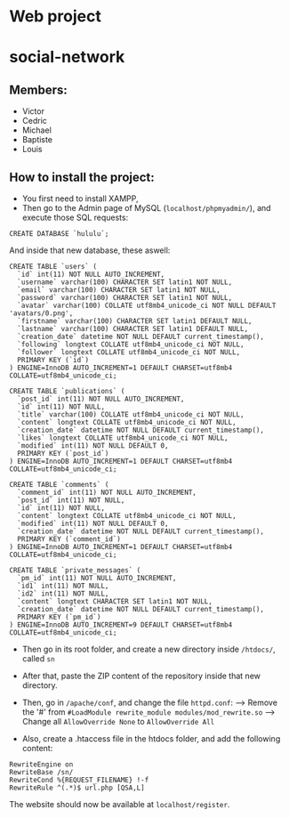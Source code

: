 # Web project
# social-network

## Members:
* Victor
* Cedric
* Michael
* Baptiste
* Louis

## How to install the project:

* You first need to install XAMPP, 
* Then go to the Admin page of MySQL (`localhost/phpmyadmin/`), and execute those SQL requests:
```
CREATE DATABASE `hululu`;
```
And inside that new database, these aswell:
```
CREATE TABLE `users` (
  `id` int(11) NOT NULL AUTO_INCREMENT,
  `username` varchar(100) CHARACTER SET latin1 NOT NULL,
  `email` varchar(100) CHARACTER SET latin1 NOT NULL,
  `password` varchar(100) CHARACTER SET latin1 NOT NULL,
  `avatar` varchar(100) COLLATE utf8mb4_unicode_ci NOT NULL DEFAULT 'avatars/0.png',
  `firstname` varchar(100) CHARACTER SET latin1 DEFAULT NULL,
  `lastname` varchar(100) CHARACTER SET latin1 DEFAULT NULL,
  `creation_date` datetime NOT NULL DEFAULT current_timestamp(),
  `following` longtext COLLATE utf8mb4_unicode_ci NOT NULL,
  `follower` longtext COLLATE utf8mb4_unicode_ci NOT NULL,
  PRIMARY KEY (`id`)
) ENGINE=InnoDB AUTO_INCREMENT=1 DEFAULT CHARSET=utf8mb4 COLLATE=utf8mb4_unicode_ci;

CREATE TABLE `publications` (
  `post_id` int(11) NOT NULL AUTO_INCREMENT,
  `id` int(11) NOT NULL,
  `title` varchar(100) COLLATE utf8mb4_unicode_ci NOT NULL,
  `content` longtext COLLATE utf8mb4_unicode_ci NOT NULL,
  `creation_date` datetime NOT NULL DEFAULT current_timestamp(),
  `likes` longtext COLLATE utf8mb4_unicode_ci NOT NULL,
  `modified` int(11) NOT NULL DEFAULT 0,
  PRIMARY KEY (`post_id`)
) ENGINE=InnoDB AUTO_INCREMENT=1 DEFAULT CHARSET=utf8mb4 COLLATE=utf8mb4_unicode_ci;

CREATE TABLE `comments` (
  `comment_id` int(11) NOT NULL AUTO_INCREMENT,
  `post_id` int(11) NOT NULL,
  `id` int(11) NOT NULL,
  `content` longtext COLLATE utf8mb4_unicode_ci NOT NULL,
  `modified` int(11) NOT NULL DEFAULT 0,
  `creation_date` datetime NOT NULL DEFAULT current_timestamp(),
  PRIMARY KEY (`comment_id`)
) ENGINE=InnoDB AUTO_INCREMENT=1 DEFAULT CHARSET=utf8mb4 COLLATE=utf8mb4_unicode_ci;

CREATE TABLE `private_messages` (
  `pm_id` int(11) NOT NULL AUTO_INCREMENT,
  `id1` int(11) NOT NULL,
  `id2` int(11) NOT NULL,
  `content` longtext CHARACTER SET latin1 NOT NULL,
  `creation_date` datetime NOT NULL DEFAULT current_timestamp(),
  PRIMARY KEY (`pm_id`)
) ENGINE=InnoDB AUTO_INCREMENT=9 DEFAULT CHARSET=utf8mb4 COLLATE=utf8mb4_unicode_ci;
```

* Then go in its root folder, and create a new directory inside `/htdocs/`, called `sn`
* After that, paste the ZIP content of the repository inside that new directory.

* Then, go in `/apache/conf`, and change the file `httpd.conf`:
--> Remove the '#' from `#LoadModule rewrite_module modules/mod_rewrite.so`
--> Change all `AllowOverride None` to `AllowOverride All`

* Also, create a .htaccess file in the htdocs folder, and add the following content:
```
RewriteEngine on
RewriteBase /sn/
RewriteCond %{REQUEST_FILENAME} !-f
RewriteRule ^(.*)$ url.php [QSA,L]
```

The website should now be available at `localhost/register`.

